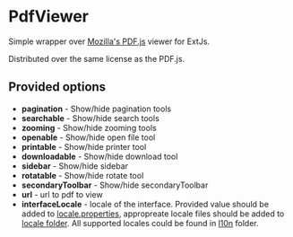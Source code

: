 # PdfViewer
Simple wrapper over [Mozilla's PDF.js](https://github.com/mozilla/pdf.js/) viewer for ExtJs.

Distributed over the same license as the PDF.js.

Provided options
----------------
- **pagination** - Show/hide pagination tools
- **searchable** - Show/hide search tools
- **zooming** - Show/hide zooming tools
- **openable** - Show/hide open file tool
- **printable** - Show/hide printer tool
- **downloadable** - Show/hide download tool
- **sidebar** - Show/hide sidebar
- **rotatable** - Show/hide rotate tool
- **secondaryToolbar** - Show/hide secondaryToolbar
- **url** - url to pdf to view
- **interfaceLocale** - locale of the interface. Provided value should be added to [locale.properties](https://github.com/yorl1n/PdfView/blob/master/js/pdfjs/locale/locale.properties), appropreate locale files should be added to [locale folder](https://github.com/yorl1n/PdfView/tree/master/js/pdfjs/locale). All supported locales could be found in [l10n](https://github.com/mozilla/pdf.js/tree/master/l10n) folder.

